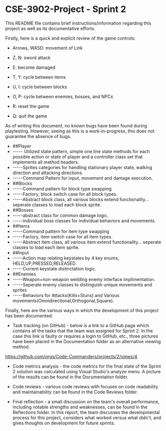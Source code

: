 # CSE-3902-Project - Sprint 2

This README file contains brief instructions/information regarding this project as well as its documentative efforts.

Firstly, here is a quick and explicit review of the game controls:

- Arrows, WASD: movement of Link
- Z, N: sword attack
- E: become damaged

- T, Y: cycle between items
- U, I: cycle between blocks
- O, P: cycle between enemies, bosses, and NPCs

- R: reset the game
- Q: quit the game

As of writing this document, no known bugs have been found during playtesting. However, seeing as this is a work-in-progress, this does not guarantee the absence of bugs.


- ##Player
- ----- Utilized state pattern, simple one line state methods for each possible action or state of player and a controller class set that implements all method headers. 
- -----Sprites categories for handling stationary player state, walking direction and attacking directions. 
- -----Command Pattern for input, movement and damage execution.
- ##Blocks
- -----Command pattern for block type swapping
- -----Factory, block switch case for all block types.
- -----Abstract block class, all various blocks extend functionality... seperate classes to load each block sprite.
- ##Bosses
- -----abstract class for common damage logic.
- -----individual boss classes for individual behaviors and movements.
- ##Items
- -----Command pattern for item type swapping
- -----Factory, item switch case for all item types.
- -----Abstract item class, all various item extend functionality... seperate classes to load each item sprite.
- ##Input
- -----Action map relating keystates by 4 key enums, HELD,UP,PRESSED,RELEASED.
- -----Current keystate distinctation logic.
- ##Enemies
- -----Weapon+non-weapon weilding enemy interface implimentation.
- -----Seperate enemy classes to distinguish unique movements and sprites
- -----Behaviors for Attacks(Kills+Stuns) and Various movements(Omnidirectional,Orthogonal,Square).

Finally, here are the various ways in which the development of this project has been documented:

- Task tracking (on GitHub) - below is a link to a GitHub page which contains all the tasks that the team was assigned for Sprint 2. In the case this link is faulty or requires a login to GitHub, etc., three pictures have been placed in the Documentation folder as an alternative viewing method.

https://github.com/orgs/Code-Commanders/projects/2/views/4

- Code metrics analysis - the code metrics for the final state of the Sprint 2 solution was calculated using Visual Studio's analyze menu. A picture of the results can be found in the Documentation folder.

- Code reviews - various code reviews with focuses on code readability and maintainability can be found in the Code Reviews folder.

- Final reflection - a small discussion on the team's overall performance, including notable strengths and weaknesses, can be found in the Reflections folder. In this report, the team discusses the developmental process for this project, considers what worked versus what didn't, and gives thoughts on development for future sprints.
